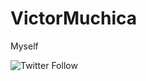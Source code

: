 # VictorMuchica
Myself

![Twitter Follow](https://img.shields.io/twitter/follow/muchikon?label=muchikon&style=social)
